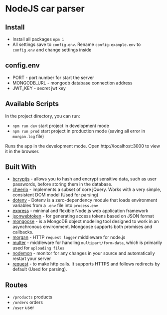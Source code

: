 # NodeJS car parser

## Install
* Install all packages  `npm i`
* All settings save to `config.env`. Rename `config-example.env` to `config.env` and change settings inside


## config.env
- PORT - port number for start the server
- MONGODB_URL - mongodb database connection address
- JWT_KEY - secret jwt key


## Available Scripts
In the project directory, you can run:
* `npm run dev` start project in development mode
* `npm run prod` start project in production mode (saving all error in `morgan.log` file)

Runs the app in the development mode. Open http://localhost:3000 to view it in the browser.


## Built With
* [bcryptjs](https://github.com/dcodeIO/bcrypt.js) - allows you to hash and encrypt sensitive data, such as user passwords, before storing them in the database.
* [cheerio](https://cheerio.js.org/) - implements a subset of core jQuery. Works with a very simple, consistent DOM model (Used for parsing)
* [dotenv](https://github.com/motdotla/dotenv) - Dotenv is a zero-dependency module that loads environment variables from a `.env` file into `process.env`
* [express](https://expressjs.com/ru/) - minimal and flexible Node.js web application framework
* [jsonwebtoken](https://github.com/auth0/node-jsonwebtoken) - for generating access tokens based on JSON format
* [mongoose](https://mongoosejs.com/) - is a MongoDB object modeling tool designed to work in an asynchronous environment. Mongoose supports both promises and callbacks.
* [morgan](https://github.com/expressjs/morgan) - HTTP `request logger` middleware for node.js
* [multer](https://github.com/expressjs/multer) - middleware for handling `multipart/form-data`, which is primarily used for `uploading files`
* [nodemon](https://nodemon.io/) - monitor for any changes in your source and automatically restart your server
* [request](https://github.com/request/request) - to make http calls. It supports HTTPS and follows redirects by default (Used for parsing).


## Routes
* `/products` products
* `/orders` orders
* `/user` user

